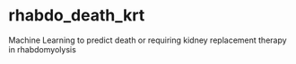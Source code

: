 # rhabdo_death_krt
Machine Learning to predict death or requiring kidney replacement therapy in rhabdomyolysis
